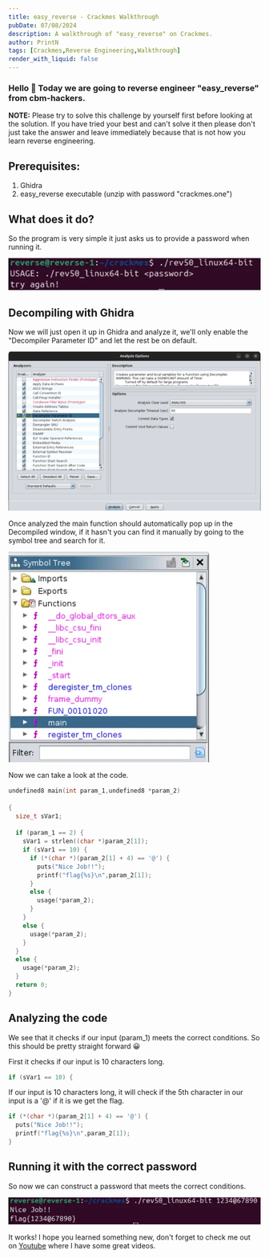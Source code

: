 ```yaml
---
title: easy_reverse - Crackmes Walkthrough
pubDate: 07/08/2024
description: A walkthrough of "easy_reverse" on Crackmes.
author: PrintN
tags: [Crackmes,Reverse Engineering,Walkthrough]
render_with_liquid: false
---
```

### Hello 👋 Today we are going to reverse engineer "easy_reverse" from cbm-hackers.
**NOTE:** Please try to solve this challenge by yourself first before looking at the solution. If you have tried your best and can't solve it then please don't just take the answer and leave immediately because that is not how you learn reverse engineering. 


## Prerequisites:
1. Ghidra
2. easy_reverse executable (unzip with password "crackmes.one")


## What does it do?
So the program is very simple it just asks us to provide a password when running it.

<img src="assets/blog/easy_reverse-crackmes/1.webp" alt="Screenshot 1" />


## Decompiling with Ghidra
Now we will just open it up in Ghidra and analyze it, we'll only enable the "Decompiler Parameter ID" and let the rest be on default.

<img src="assets/blog/easy_reverse-crackmes/2.webp" alt="Screenshot 2" />

Once analyzed the main function should automatically pop up in the Decompiled window, if it hasn't you can find it manually by going to the symbol tree and search for it.

<img src="assets/blog/easy_reverse-crackmes/3.webp" alt="Screenshot 3" />

Now we can take a look at the code.
   
```c
undefined8 main(int param_1,undefined8 *param_2)

{
  size_t sVar1;

  if (param_1 == 2) {
    sVar1 = strlen((char *)param_2[1]);
    if (sVar1 == 10) {
      if (*(char *)(param_2[1] + 4) == '@') {
        puts("Nice Job!!");
        printf("flag{%s}\n",param_2[1]);
      }
      else {
        usage(*param_2);
      }
    }
    else {
      usage(*param_2);
    }
  }
  else {
    usage(*param_2);
  }
  return 0;
}
```


## Analyzing the code
We see that it checks if our input (param_1) meets the correct conditions. So this should be pretty straight forward 😀 

First it checks if our input is 10 characters long.
```c
if (sVar1 == 10) {
```
If our input is 10 characters long, it will check if the 5th character in our input is a '@' if it is we get the flag. 
```c
if (*(char *)(param_2[1] + 4) == '@') {
  puts("Nice Job!!");
  printf("flag{%s}\n",param_2[1]);
}
```


## Running it with the correct password
So now we can construct a password that meets the correct conditions.

<img src="assets/blog/easy_reverse-crackmes/4.webp" alt="Screenshot 4" />


It works! I hope you learned something new, don't forget to check me out on [Youtube](https://youtube.com/@PrintN42) where I have some great videos.
